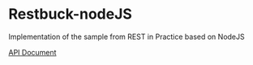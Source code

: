 # Restbuck-nodeJS
Implementation of the sample from REST in Practice based on NodeJS

[API Document](https://github.com/arunabh05/Restbucks-nodeJS/blob/master/apiary.apib)
 
 

